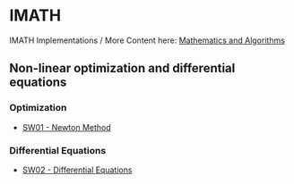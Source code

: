 # IMATH

IMATH Implementations / More Content here: [Mathematics and Algorithms](https://github.com/omeldar/mathematics-and-algorithms)

## Non-linear optimization and differential equations

### Optimization

- [SW01 - Newton Method](./SW01%20-%20Optimization)

### Differential Equations

- [SW02 - Differential Equations](./SW02%20-%20Differential%20Equations)